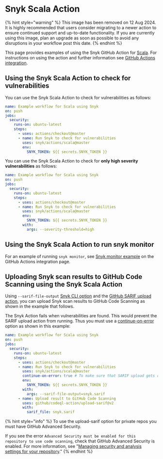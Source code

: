 # Snyk Scala Action

{% hint style="warning" %}
This image has been removed on 12 Aug 2024. It is highly recommended that users consider migrating to a newer action to ensure continued support and up-to-date functionality. If you are currently using this image, plan an upgrade as soon as possible to avoid any disruptions in your workflow post this date.
{% endhint %}

This page provides examples of using the Snyk GitHub Action for [Scala](https://github.com/snyk/actions/tree/master/scala). For instructions on using the action and further information see [GitHub Actions integration](https://docs.snyk.io/integrations/ci-cd-integrations/github-actions-integration).

## Using the Snyk Scala Action to check for vulnerabilities

You can use the Snyk Scala Action to check for vulnerabilities as follows:

```yaml
name: Example workflow for Scala using Snyk
on: push
jobs:
  security:
    runs-on: ubuntu-latest
    steps:
      - uses: actions/checkout@master
      - name: Run Snyk to check for vulnerabilities
        uses: snyk/actions/scala@master
        env:
          SNYK_TOKEN: ${{ secrets.SNYK_TOKEN }}
```

You can use the Snyk Scala Action to check for **only high severity vulnerabilities** as follows:

```yaml
name: Example workflow for Scala using Snyk
on: push
jobs:
  security:
    runs-on: ubuntu-latest
    steps:
      - uses: actions/checkout@master
      - name: Run Snyk to check for vulnerabilities
        uses: snyk/actions/scala@master
        env:
          SNYK_TOKEN: ${{ secrets.SNYK_TOKEN }}
        with:
          args: --severity-threshold=high
```

## Using the Snyk Scala Action to run snyk monitor

For an example of running `snyk monitor`, see [Snyk monitor example](https://docs.snyk.io/integrations/ci-cd-integrations/github-actions-integration#snyk-monitor-example) on the GitHub Actions integration page.

## Uploading Snyk scan results to GitHub Code Scanning using the Snyk Scala Action

Using `--sarif-file-output` [Snyk CLI option](https://docs.snyk.io/snyk-cli/cli-reference) and the [GitHub SARIF upload action](https://docs.github.com/en/code-security/secure-coding/uploading-a-sarif-file-to-github), you can upload Snyk scan results to GitHub Code Scanning as shown in the example that follows.

The Snyk Action fails when vulnerabilities are found. This would prevent the SARIF upload action from running. Thus you must use a [continue-on-error](https://docs.github.com/en/actions/reference/workflow-syntax-for-github-actions#jobsjob_idstepscontinue-on-error) option as shown in this example:

```yaml
name: Example workflow for Scala using Snyk
on: push
jobs:
  security:
    runs-on: ubuntu-latest
    steps:
      - uses: actions/checkout@master
      - name: Run Snyk to check for vulnerabilities
        uses: snyk/actions/scala@master
        continue-on-error: true # To make sure that SARIF upload gets called
        env:
          SNYK_TOKEN: ${{ secrets.SNYK_TOKEN }}
        with:
          args: --sarif-file-output=snyk.sarif
      - name: Upload result to GitHub Code Scanning
        uses: github/codeql-action/upload-sarif@v2
        with:
          sarif_file: snyk.sarif
```

{% hint style="info" %}
To use the upload-sarif option for private repos you must have GitHub Advanced Security. &#x20;

If you see the error `Advanced Security must be enabled for this repository to use code scanning`, check that GitHub Advanced Security is enabled. For more information, see "[Managing security and analysis settings for your repository](https://docs.github.com/en/repositories/managing-your-repositorys-settings-and-features/enabling-features-for-your-repository/managing-security-and-analysis-settings-for-your-repository)."
{% endhint %}
